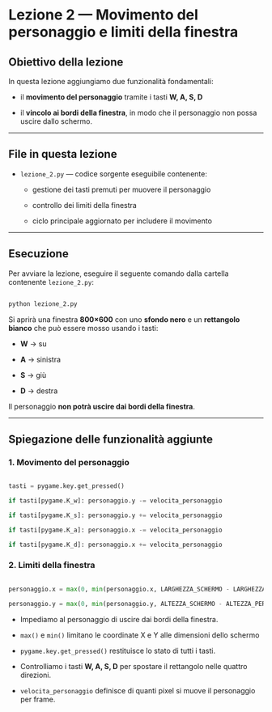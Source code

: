# Lezione 2 — Movimento del personaggio e limiti della finestra

## Obiettivo della lezione

In questa lezione aggiungiamo due funzionalità fondamentali:

- il **movimento del personaggio** tramite i tasti **W, A, S, D**  

- il **vincolo ai bordi della finestra**, in modo che il personaggio non possa uscire dallo schermo.

---

## File in questa lezione

- `lezione_2.py` — codice sorgente eseguibile contenente:

  - gestione dei tasti premuti per muovere il personaggio  

  - controllo dei limiti della finestra  

  - ciclo principale aggiornato per includere il movimento

---

## Esecuzione

Per avviare la lezione, eseguire il seguente comando dalla cartella contenente `lezione_2.py`:

```bash

python lezione_2.py

```

Si aprirà una finestra **800×600** con uno **sfondo nero** e un **rettangolo bianco** che può essere mosso usando i tasti:

- **W** → su  

- **A** → sinistra  

- **S** → giù  

- **D** → destra  

Il personaggio **non potrà uscire dai bordi della finestra**.

---

## Spiegazione delle funzionalità aggiunte

### 1. Movimento del personaggio

```python

tasti = pygame.key.get_pressed()

if tasti[pygame.K_w]: personaggio.y -= velocita_personaggio

if tasti[pygame.K_s]: personaggio.y += velocita_personaggio

if tasti[pygame.K_a]: personaggio.x -= velocita_personaggio

if tasti[pygame.K_d]: personaggio.x += velocita_personaggio

```
### 2. Limiti della finestra

```python

personaggio.x = max(0, min(personaggio.x, LARGHEZZA_SCHERMO - LARGHEZZA_PERSONAGGIO))

personaggio.y = max(0, min(personaggio.y, ALTEZZA_SCHERMO - ALTEZZA_PERSONAGGIO))

```

- Impediamo al personaggio di uscire dai bordi della finestra.  

- `max()` e `min()` limitano le coordinate X e Y alle dimensioni dello schermo

- `pygame.key.get_pressed()` restituisce lo stato di tutti i tasti.  

- Controlliamo i tasti **W, A, S, D** per spostare il rettangolo nelle quattro direzioni.  

- `velocita_personaggio` definisce di quanti pixel si muove il personaggio per frame.
